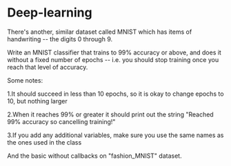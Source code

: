 # Deep-learning
There's another, similar dataset called MNIST which has items of handwriting -- the digits 0 through 9.

Write an MNIST classifier that trains to 99% accuracy or above, and does it without a fixed number of epochs -- i.e. you should stop training once you reach that level of accuracy.

Some notes:

1.It should succeed in less than 10 epochs, so it is okay to change epochs to 10, but nothing larger
      
2.When it reaches 99% or greater it should print out the string "Reached 99% accuracy so cancelling training!"

3.If you add any additional variables, make sure you use the same names as the ones used in the class


And the basic without callbacks on "fashion_MNIST" dataset.
